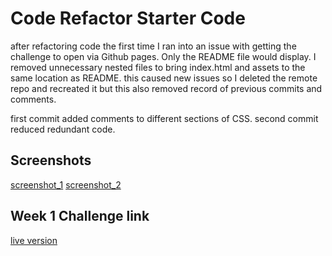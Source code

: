 # Code Refactor Starter Code

after refactoring code the first time I ran into an issue with getting the challenge to open via Github pages. Only the README file would display. I removed unnecessary nested files to bring index.html and assets to the same location as README. this caused new issues so I deleted the remote repo and recreated it but this also removed record of previous commits and comments.

first commit added comments to different sections of CSS.
second commit reduced redundant code. 

## Screenshots
[screenshot_1](/assests/images/challenge-week-1-screenshot.png)
[screenshot_2](/assests/images/challenge-week-1-screenshot(2).png)

## Week 1 Challenge link
[live version](https://ctriplef.github.io/challenge-week-1/)
